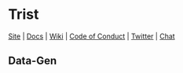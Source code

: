 # Trist 

[Site](https://trystal.net/) |
[Docs](https://trystal.net/) |
[Wiki](https://github.com/trystal/trist/wiki "Changelog, Roadmap, etc.") |
[Code of Conduct](https://jquery.org/conduct/) |
[Twitter](https://twitter.com/trystalnet) |
[Chat](https://gitter.im/trystal/trystal)

## Data-Gen
   